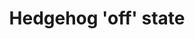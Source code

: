 ---
annotations:
- id: PW:0000122
  parent: signaling pathway
  type: Pathway Ontology
  value: Hedgehog signaling pathway
authors:
- ReactomeTeam
- Egonw
- Mkutmon
description: Hedgehog is a secreted morphogen that has evolutionarily conserved roles
  in body organization by regulating the activity of the Ci/Gli transcription factor
  family. In Drosophila in the absence of Hh signaling, full-length Ci is partially
  degraded by the proteasome to generate a truncated repressor form that translocates
  to the nucleus to represses Hh-responsive genes. Binding of Hh ligand to the Patched
  (PTC) receptor allows the 7-pass transmembrane protein Smoothened (SMO) to be activated
  in an unknown manner, disrupting the partial proteolysis of Ci and allowing the
  full length activator form to accumulate (reviewed in Ingham et al, 2011; Briscoe
  and Therond, 2013).  <br>While many of the core components of Hh signaling are conserved
  from flies to humans, the pathways do show points of significant divergence. Notably,
  the human genome encodes three Ci homologues, GLI1, 2 and 3 that each play slightly
  different roles in regulating Hh responsive genes. GLI3 is the primary repressor
  of Hh signaling in vertebrates, and is converted to the truncated GLI3R repressor
  form in the absence of Hh. GLI2 is a potent activator of transcription in the presence
  of Hh but contributes only minimally to the repression function. While a minor fraction
  of GLI2 protein is processed into the repressor form in the absence of Hh, the majority
  is either fully degraded by the proteasome or sequestered in the full-length form
  in the cytosol by protein-protein interactions. GLI1 lacks the repression domain
  and appears to be an obligate transcriptional activator (reviewed in Briscoe and
  Therond, 2013).<br> Vertebrate but not fly Hh signaling also depends on the movement
  of pathway components through the primary cilium. The primary cilium is a non-motile
  microtubule based structure whose construction and maintenance depends on intraflagellar
  transport (IFT). Anterograde IFT moves molecules from the ciliary base along the
  axoneme to the ciliary tip in a manner that requires the microtubule-plus-end directed
  kinesin KIF3 motor complex and the IFT-B protein complex, while retrograde IFT back
  to the ciliary base depends on the minus-end directed dynein motor and the IFT-A
  complex. Genetic screens have identified a number of cilia-related proteins that
  are required both to maintain Hh in the 'off' state and to transduce the signal
  when the pathway is activated (reviewed in Hui and Angers, 2011; Goetz and Anderson,
  2010).      View original pathway at [http://www.reactome.org/PathwayBrowser/#DIAGRAM=5610787
  Reactome].
last-edited: 2021-01-25
organisms:
- Homo sapiens
redirect_from:
- /index.php/Pathway:WP3316
- /instance/WP3316
revision: null
schema-jsonld:
- '@context': https://schema.org/
  '@id': https://wikipathways.github.io/pathways/WP3316.html
  '@type': Dataset
  creator:
    '@type': Organization
    name: WikiPathways
  description: Hedgehog is a secreted morphogen that has evolutionarily conserved
    roles in body organization by regulating the activity of the Ci/Gli transcription
    factor family. In Drosophila in the absence of Hh signaling, full-length Ci is
    partially degraded by the proteasome to generate a truncated repressor form that
    translocates to the nucleus to represses Hh-responsive genes. Binding of Hh ligand
    to the Patched (PTC) receptor allows the 7-pass transmembrane protein Smoothened
    (SMO) to be activated in an unknown manner, disrupting the partial proteolysis
    of Ci and allowing the full length activator form to accumulate (reviewed in Ingham
    et al, 2011; Briscoe and Therond, 2013).  <br>While many of the core components
    of Hh signaling are conserved from flies to humans, the pathways do show points
    of significant divergence. Notably, the human genome encodes three Ci homologues,
    GLI1, 2 and 3 that each play slightly different roles in regulating Hh responsive
    genes. GLI3 is the primary repressor of Hh signaling in vertebrates, and is converted
    to the truncated GLI3R repressor form in the absence of Hh. GLI2 is a potent activator
    of transcription in the presence of Hh but contributes only minimally to the repression
    function. While a minor fraction of GLI2 protein is processed into the repressor
    form in the absence of Hh, the majority is either fully degraded by the proteasome
    or sequestered in the full-length form in the cytosol by protein-protein interactions.
    GLI1 lacks the repression domain and appears to be an obligate transcriptional
    activator (reviewed in Briscoe and Therond, 2013).<br> Vertebrate but not fly
    Hh signaling also depends on the movement of pathway components through the primary
    cilium. The primary cilium is a non-motile microtubule based structure whose construction
    and maintenance depends on intraflagellar transport (IFT). Anterograde IFT moves
    molecules from the ciliary base along the axoneme to the ciliary tip in a manner
    that requires the microtubule-plus-end directed kinesin KIF3 motor complex and
    the IFT-B protein complex, while retrograde IFT back to the ciliary base depends
    on the minus-end directed dynein motor and the IFT-A complex. Genetic screens
    have identified a number of cilia-related proteins that are required both to maintain
    Hh in the 'off' state and to transduce the signal when the pathway is activated
    (reviewed in Hui and Angers, 2011; Goetz and Anderson, 2010).      View original
    pathway at [http://www.reactome.org/PathwayBrowser/#DIAGRAM=5610787 Reactome].
  keywords:
  - 26S proteasome
  - 4xub-p13S-Gli3:SUFU
  - 'ADCY1 '
  - 'ADCY10 '
  - 'ADCY2 '
  - 'ADCY3 '
  - 'ADCY4 '
  - 'ADCY5 '
  - 'ADCY6 '
  - 'ADCY7 '
  - 'ADCY8 '
  - 'ADCY9 '
  - ADP
  - ATP
  - 'BTRC '
  - BTRC:CUL1:RBX1:SKP1
  - CSNK1A1
  - 'CUL1 '
  - 'DYNC2H1 '
  - 'FUZ '
  - G alpha (s):GTP
  - GLI1
  - 'GLI1 '
  - GLI1 gene
  - 'GLI1 gene '
  - GLI1 gene:GLI3R
  - GLI1,2,3
  - GLI1:SUFU
  - GLI2
  - 'GLI2 '
  - GLI2 gene
  - 'GLI2 gene '
  - GLI2 gene:GLI3R
  - GLI2:SUFU
  - 'GLI3 '
  - GLI3:SUFU
  - GLI3R
  - 'GLI3R '
  - GLI:SUFU
  - 'GNAS1 '
  - 'GNAS2 '
  - GPR161
  - 'GPR161 '
  - GPR161:IFT-A:TULP3
  - GSK3B
  - 'GTP '
  - IFT-A complex
  - IFT-A complex:TULP3
  - 'IFT122 '
  - 'IFT140 '
  - 'IFT172 '
  - 'IFT52 '
  - 'IFT57 '
  - 'IFT88 '
  - 'INTU '
  - ITCH
  - 'ITCH '
  - 'KIF3A '
  - KIF7
  - 'KIF7 '
  - KIF7:microtubule
  - 'MKS1 '
  - 'Mg2+ '
  - NUMB
  - 'NUMB '
  - NUMB:ITCH
  - NUMB:ITCH:ub-pS-GLI1:SUFU
  - 'OFD1 '
  - PCP regulators of Hh
  - PKA catalytic
  - PKA regulatory
  - PKA tetramer
  - PPi
  - 'PRKACA '
  - 'PRKACB '
  - 'PRKACG '
  - 'PRKAR1A '
  - 'PRKAR1B '
  - 'PRKAR2A '
  - 'PRKAR2B '
  - 'PSMA1 '
  - 'PSMA2 '
  - 'PSMA3 '
  - 'PSMA4 '
  - 'PSMA5 '
  - 'PSMA6 '
  - 'PSMA7 '
  - 'PSMA8 '
  - 'PSMB1 '
  - 'PSMB10 '
  - 'PSMB11 '
  - 'PSMB2 '
  - 'PSMB3 '
  - 'PSMB4 '
  - 'PSMB5 '
  - 'PSMB6 '
  - 'PSMB7 '
  - 'PSMB8 '
  - 'PSMB9 '
  - 'PSMC1 '
  - 'PSMC2 '
  - 'PSMC3 '
  - 'PSMC4 '
  - 'PSMC5 '
  - 'PSMC6 '
  - 'PSMD1 '
  - 'PSMD10 '
  - 'PSMD11 '
  - 'PSMD12 '
  - 'PSMD13 '
  - 'PSMD14 '
  - 'PSMD2 '
  - 'PSMD3 '
  - 'PSMD4 '
  - 'PSMD5 '
  - 'PSMD6 '
  - 'PSMD7 '
  - 'PSMD8 '
  - 'PSMD9 '
  - 'PSME1 '
  - 'PSME2 '
  - 'PSME3 '
  - 'PSME4 '
  - 'PSMF1 '
  - PTCH1
  - PTCH1 gene
  - 'PTCH1 gene '
  - PTCH1 gene:GLI3R
  - 'RBX1 '
  - 'RPGRIP1L '
  - 'RPS27A(1-76) '
  - 'SHFM1 '
  - 'SKP1 '
  - 'SMO '
  - SMO dimer
  - SUFU
  - 'SUFU '
  - 'TTC21B '
  - TULP3
  - 'TULP3 '
  - 'UBA52(1-76) '
  - 'UBB(1-76) '
  - 'UBB(153-228) '
  - 'UBB(77-152) '
  - 'UBC(1-76) '
  - 'UBC(153-228) '
  - 'UBC(229-304) '
  - 'UBC(305-380) '
  - 'UBC(381-456) '
  - 'UBC(457-532) '
  - 'UBC(533-608) '
  - 'UBC(609-684) '
  - 'UBC(77-152) '
  - Ub
  - 'WDR19 '
  - 'WDR35 '
  - adenylate
  - anterograde IFT
  - cAMP
  - 'cAMP '
  - ciliary basal body
  - cyclases:Mg2+
  - microtubule
  - 'microtubule '
  - 'p10S-GLI3 '
  - p10S-GLI3:SUFU
  - 'p11S-GLI2 '
  - p11S-GLI2:SUFU
  - 'p13S-GLI3 '
  - p13S-GLI3:SUFU
  - 'p4S-GLI2 '
  - p4S-GLI2:SUFU
  - 'p6S-GLI3 '
  - p6S-GLI3:SUFU
  - 'p8S-GLI2 '
  - p8S-GLI2:SUFU
  - 'pS-GLI1 '
  - pS-GLI1:SUFU
  - regulators of Hh
  - retrograde IFT
  - subunit
  - subunits:cAMP
  - 'ub-p11S-GLI2 '
  - ub-p11S-GLI2:SUFU
  - 'ub-p13S-GLI3 '
  - 'ub-pS-GLI1 '
  - ub-pS-GLI1:SUFU
  license: CC0
  name: Hedgehog 'off' state
seo: CreativeWork
title: Hedgehog 'off' state
wpid: WP3316
---